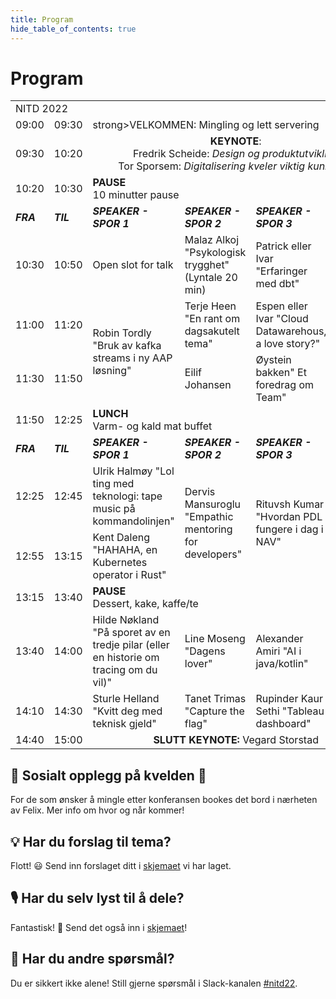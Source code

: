 ```yaml
---
title: Program
hide_table_of_contents: true
---
```


# Program

<table>
    <tr>
        <td colspan="7">NITD 2022</td>
    </tr>
    <tr>
        <td>09:00</td>
        <td>09:30</td>
        <td colspan="5">strong>VELKOMMEN:</strong> Mingling og lett servering</td>
    </tr>
    <tr>
        <td>09:30</td>
        <td>10:20</td>
        <td style="text-align: center" colspan="4"><strong>KEYNOTE</strong>: <br /> Fredrik Scheide: <i>Design og produktutvikling</i> <br /> Tor Sporsem: <i>Digitalisering kveler viktig kunnskap</i></td>
        <td></td>
    </tr>
    <tr>
        <td>10:20</td>
        <td>10:30</td>
        <td colspan="5"><strong>PAUSE</strong> <br /> 10 minutter pause</td>
    </tr>
    <tr>
        <td><i><strong>FRA</strong></i></td>
        <td><i><strong>TIL</strong></i></td>
        <td><i><strong>SPEAKER - SPOR 1</strong></i></td>
        <td><i><strong>SPEAKER - SPOR 2</strong></i></td>
        <td><i><strong>SPEAKER - SPOR 3</strong></i></td>
        <td><i><strong>TEMA</strong></i></td>
        <td><i><strong>KOMMENTAR</strong></i></td>
    </tr>
    <tr>
        <td>10:30</td>
        <td>10:50</td>
        <td>Open slot for talk</td>
        <td>Malaz Alkoj "Psykologisk trygghet" (Lyntale 20 min)</td>
        <td>Patrick eller Ivar "Erfaringer med dbt"</td>
        <td>Lyntaler</td>
        <td></td>
    </tr>
    <tr>
        <td>11:00</td>
        <td>11:20</td>
        <td rowspan="2">Robin Tordly "Bruk av kafka streams i ny AAP løsning"</td>
        <td>Terje Heen "En rant om dagsakutelt tema"</td>
        <td>Espen eller Ivar "Cloud Datawarehous, a love story?"</td>
        <td>Foredrag</td>
        <td></td>
    </tr>
    <tr>
        <td>11:30</td>
        <td>11:50</td>
        <td>Eilif Johansen</td>
        <td>Øystein bakken" Et foredrag om Team"</td>
        <td>Foredrag</td>
        <td></td>
    </tr>
    <tr>
        <td>11:50</td>
        <td>12:25</td>
        <td colspan="5"><strong>LUNCH</strong> <br /> Varm- og kald mat buffet</td>
    </tr>
    <tr>
        <td><i><strong>FRA</strong></i></td>
        <td><i><strong>TIL</strong></i></td>
        <td><i><strong>SPEAKER - SPOR 1</strong></i></td>
        <td><i><strong>SPEAKER - SPOR 2</strong></i></td>
        <td><i><strong>SPEAKER - SPOR 3</strong></i></td>
        <td><i><strong>TEMA</strong></i></td>
        <td><i><strong>KOMMENTAR</strong></i></td>
    </tr>
    <tr>
        <td>12:25</td>
        <td>12:45</td>
        <td>Ulrik Halmøy "Lol ting med teknologi: tape music på kommandolinjen"</td>
        <td rowspan="2">Dervis Mansuroglu "Empathic mentoring for developers"</td>
        <td rowspan="2">Rituvsh Kumar "Hvordan PDL fungere i dag i NAV"</td>
        <td>Foredrag</td>
        <td></td>
    </tr>
    <tr>
        <td>12:55</td>
        <td>13:15</td>
        <td>Kent Daleng "HAHAHA, en Kubernetes operator i Rust"</td>
        <td>Foredrag</td>
        <td></td>
    </tr>
    <tr>
        <td>13:15</td>
        <td>13:40</td>
        <td colspan="5"><strong>PAUSE</strong> <br /> Dessert, kake, kaffe/te</td>
    </tr>
    <tr>
        <td>13:40</td>
        <td>14:00</td>
        <td>Hilde Nøkland "På sporet av en tredje pilar (eller en historie om tracing om du vil)"</td>
        <td>Line Moseng "Dagens lover"</td>
        <td>Alexander Amiri "AI i java/kotlin"</td>
        <td>Foredrag</td>
        <td></td>
    </tr>
    <tr>
        <td>14:10</td>
        <td>14:30</td>
        <td>Sturle Helland "Kvitt deg med teknisk gjeld"</td>
        <td>Tanet Trimas "Capture the flag"</td>
        <td>Rupinder Kaur Sethi "Tableau dashboard"</td>
        <td>Foredrag</td>
        <td></td>
    </tr>
    <tr>
        <td>14:40</td>
        <td>15:00</td>
        <td style="text-align: center" colspan="4"><strong>SLUTT KEYNOTE:</strong> Vegard Storstad</td>
        <td></td>
    </tr>
</table>

## 🍻 Sosialt opplegg på kvelden 🍻
For de som ønsker å mingle etter konferansen bookes det bord i nærheten av Felix. Mer info om hvor og når kommer!

## 💡 Har du forslag til tema? 

Flott! 😃 Send inn forslaget ditt i [skjemaet](https://forms.office.com/Pages/ResponsePage.aspx?id=NGU2YsMeYkmIaZtVNSedCyKMKHMBvzVPtRUZDMBRSnxUQzVXMTE2NFlFN0ZDMDlER0NRNzNNSDZKWi4u) vi har laget.

## 🎙 Har du selv lyst til å dele?

Fantastisk! 🤩 Send det også inn i [skjemaet](https://forms.office.com/Pages/ResponsePage.aspx?id=NGU2YsMeYkmIaZtVNSedCyKMKHMBvzVPtRUZDMBRSnxUQzVXMTE2NFlFN0ZDMDlER0NRNzNNSDZKWi4u)!

## 🤔 Har du andre spørsmål?

Du er sikkert ikke alene! Still gjerne spørsmål i Slack-kanalen [#nitd22](https://nav-it.slack.com/archives/C03A11UFPK5).
